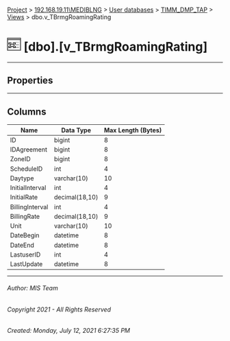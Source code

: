 #### 

[Project](../../../../index.md) > [192.168.19.11\\MEDIBLNG](../../../index.md) > [User databases](../../index.md) > [TIMM_DMP_TAP](../index.md) > [Views](Views.md) > dbo.v_TBrmgRoamingRating

# ![Views](../../../../Images/View32.png) [dbo].[v_TBrmgRoamingRating]

---

## <a name="#properties"></a>Properties



---

## <a name="#columns"></a>Columns

| Name | Data Type | Max Length (Bytes) |
|---|---|---|
| ID | bigint | 8 |
| IDAgreement | bigint | 8 |
| ZoneID | bigint | 8 |
| ScheduleID | int | 4 |
| Daytype | varchar(10) | 10 |
| InitialInterval | int | 4 |
| InitialRate | decimal(18,10) | 9 |
| BillingInterval | int | 4 |
| BillingRate | decimal(18,10) | 9 |
| Unit | varchar(10) | 10 |
| DateBegin | datetime | 8 |
| DateEnd | datetime | 8 |
| LastuserID | int | 4 |
| LastUpdate | datetime | 8 |


---

###### Author:  MIS Team

###### Copyright 2021 - All Rights Reserved

###### Created: Monday, July 12, 2021 6:27:35 PM


